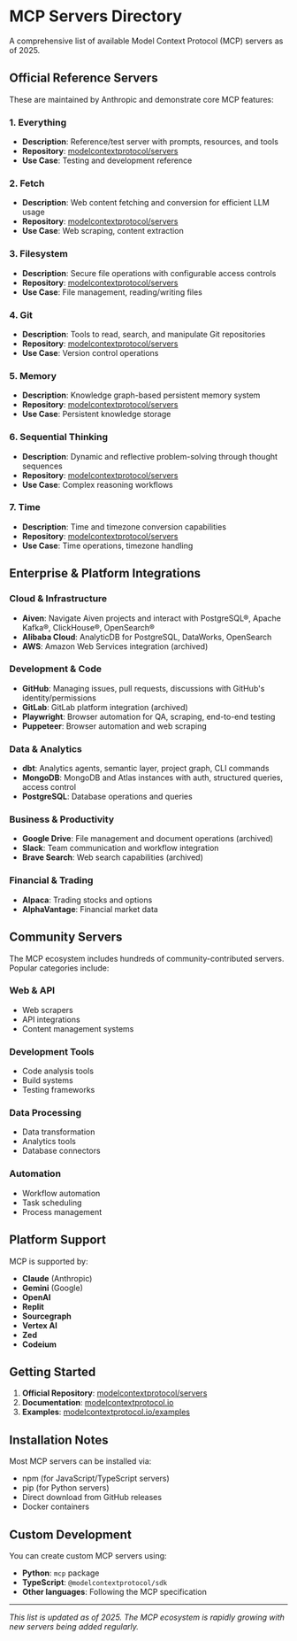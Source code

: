 # MCP Servers Directory

A comprehensive list of available Model Context Protocol (MCP) servers as of 2025.

## Official Reference Servers

These are maintained by Anthropic and demonstrate core MCP features:

### 1. **Everything**
- **Description**: Reference/test server with prompts, resources, and tools
- **Repository**: [modelcontextprotocol/servers](https://github.com/modelcontextprotocol/servers)
- **Use Case**: Testing and development reference

### 2. **Fetch** 
- **Description**: Web content fetching and conversion for efficient LLM usage
- **Repository**: [modelcontextprotocol/servers](https://github.com/modelcontextprotocol/servers)
- **Use Case**: Web scraping, content extraction

### 3. **Filesystem**
- **Description**: Secure file operations with configurable access controls
- **Repository**: [modelcontextprotocol/servers](https://github.com/modelcontextprotocol/servers)
- **Use Case**: File management, reading/writing files

### 4. **Git**
- **Description**: Tools to read, search, and manipulate Git repositories
- **Repository**: [modelcontextprotocol/servers](https://github.com/modelcontextprotocol/servers)
- **Use Case**: Version control operations

### 5. **Memory**
- **Description**: Knowledge graph-based persistent memory system
- **Repository**: [modelcontextprotocol/servers](https://github.com/modelcontextprotocol/servers)
- **Use Case**: Persistent knowledge storage

### 6. **Sequential Thinking**
- **Description**: Dynamic and reflective problem-solving through thought sequences
- **Repository**: [modelcontextprotocol/servers](https://github.com/modelcontextprotocol/servers)
- **Use Case**: Complex reasoning workflows

### 7. **Time**
- **Description**: Time and timezone conversion capabilities
- **Repository**: [modelcontextprotocol/servers](https://github.com/modelcontextprotocol/servers)
- **Use Case**: Time operations, timezone handling

## Enterprise & Platform Integrations

### Cloud & Infrastructure
- **Aiven**: Navigate Aiven projects and interact with PostgreSQL®, Apache Kafka®, ClickHouse®, OpenSearch®
- **Alibaba Cloud**: AnalyticDB for PostgreSQL, DataWorks, OpenSearch
- **AWS**: Amazon Web Services integration (archived)

### Development & Code
- **GitHub**: Managing issues, pull requests, discussions with GitHub's identity/permissions
- **GitLab**: GitLab platform integration (archived)
- **Playwright**: Browser automation for QA, scraping, end-to-end testing
- **Puppeteer**: Browser automation and web scraping

### Data & Analytics
- **dbt**: Analytics agents, semantic layer, project graph, CLI commands
- **MongoDB**: MongoDB and Atlas instances with auth, structured queries, access control
- **PostgreSQL**: Database operations and queries

### Business & Productivity
- **Google Drive**: File management and document operations (archived)
- **Slack**: Team communication and workflow integration
- **Brave Search**: Web search capabilities (archived)

### Financial & Trading
- **Alpaca**: Trading stocks and options
- **AlphaVantage**: Financial market data

## Community Servers

The MCP ecosystem includes hundreds of community-contributed servers. Popular categories include:

### Web & API
- Web scrapers
- API integrations
- Content management systems

### Development Tools
- Code analysis tools
- Build systems
- Testing frameworks

### Data Processing
- Data transformation
- Analytics tools
- Database connectors

### Automation
- Workflow automation
- Task scheduling
- Process management

## Platform Support

MCP is supported by:
- **Claude** (Anthropic)
- **Gemini** (Google)
- **OpenAI**
- **Replit**
- **Sourcegraph**
- **Vertex AI**
- **Zed**
- **Codeium**

## Getting Started

1. **Official Repository**: [modelcontextprotocol/servers](https://github.com/modelcontextprotocol/servers)
2. **Documentation**: [modelcontextprotocol.io](https://modelcontextprotocol.io)
3. **Examples**: [modelcontextprotocol.io/examples](https://modelcontextprotocol.io/examples)

## Installation Notes

Most MCP servers can be installed via:
- npm (for JavaScript/TypeScript servers)
- pip (for Python servers)
- Direct download from GitHub releases
- Docker containers

## Custom Development

You can create custom MCP servers using:
- **Python**: `mcp` package
- **TypeScript**: `@modelcontextprotocol/sdk`
- **Other languages**: Following the MCP specification

---

*This list is updated as of 2025. The MCP ecosystem is rapidly growing with new servers being added regularly.*